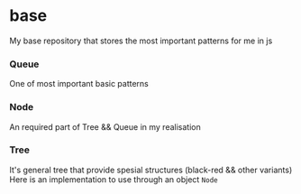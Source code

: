 # base

My base repository that stores the most important patterns for me in js

### Queue
One of most important basic patterns 

### Node
An required part of Tree && Queue in my realisation

### Tree
It's general tree that provide spesial structures (black-red && other variants)
Here is an implementation to use through an object `Node`
